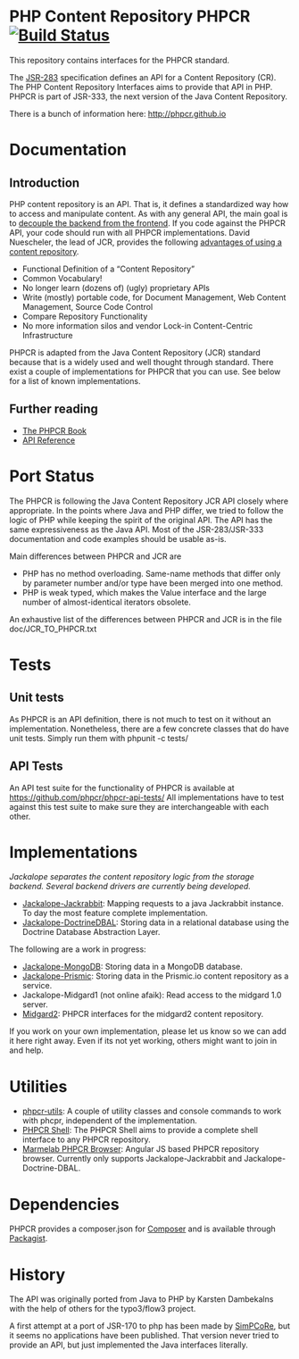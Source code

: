 # PHP Content Repository PHPCR [![Build Status](https://secure.travis-ci.org/phpcr/phpcr.png)](http://travis-ci.org/phpcr/phpcr)

This repository contains interfaces for the PHPCR standard.

The [JSR-283](http://jcp.org/en/jsr/summary?id=283) specification defines an
API for a Content Repository (CR). The PHP Content Repository Interfaces aims
to provide that API in PHP. PHPCR is part of JSR-333, the next version of the
Java Content Repository.

There is a bunch of information here: http://phpcr.github.io


# Documentation

## Introduction

PHP content repository is an API. That is, it defines a standardized way how to
access and manipulate content. As with any general API, the main goal is to
[decouple the backend from the frontend](http://bergie.iki.fi/blog/decoupling_content_management/).
If you code against the PHPCR API, your code should run with all PHPCR
implementations. David Nuescheler, the lead of JCR, provides the following
[advantages of using a content repository](http://www.slideshare.net/uncled/introduction-to-jcr).

* Functional Definition of a “Content Repository”
* Common Vocabulary!
* No longer learn (dozens of) (ugly) proprietary APIs
* Write (mostly) portable code, for Document Management, Web Content Management, Source Code Control
* Compare Repository Functionality
* No more information silos and vendor Lock-in Content-Centric Infrastructure

PHPCR is adapted from the Java Content Repository (JCR) standard because that
is a widely used and well thought through standard. There exist a couple of
implementations for PHPCR that you can use. See below for a list of known
implementations.

## Further reading

* [The PHPCR Book](http://phpcr.readthedocs.org/en/latest/book/index.html)
* [API Reference](http://phpcr.github.io/doc/html/index.html)


# Port Status

The PHPCR is following the Java Content Repository JCR API closely where
appropriate. In the points where Java and PHP differ, we tried to follow the
logic of PHP while keeping the spirit of the original API. The API has the same
expressiveness as the Java API.
Most of the JSR-283/JSR-333 documentation and code examples should be usable as-is.

Main differences between PHPCR and JCR are

* PHP has no method overloading. Same-name methods that differ only by
  parameter number and/or type have been merged into one method.
* PHP is weak typed, which makes the Value interface and the large number of
  almost-identical iterators obsolete.

An exhaustive list of the differences between PHPCR and JCR is in the file
doc/JCR_TO_PHPCR.txt


# Tests

## Unit tests

As PHPCR is an API definition, there is not much to test on it without an
implementation. Nonetheless, there are a few concrete classes that do have
unit tests. Simply run them with phpunit -c tests/

## API Tests

An API test suite for the functionality of PHPCR is available at
https://github.com/phpcr/phpcr-api-tests/
All implementations have to test against this test suite to make sure they
are interchangeable with each other.


# Implementations

*Jackalope separates the content repository logic from the storage backend. Several backend drivers are currently being developed.*

* [Jackalope-Jackrabbit](https://jackalope.github.io/): Mapping requests to a java Jackrabbit instance. To day the most feature complete implementation.
* [Jackalope-DoctrineDBAL](https://jackalope.github.io/): Storing data in a relational database using the Doctrine Database Abstraction Layer.

The following are a work in progress:

* [Jackalope-MongoDB](https://github.com/jackalope/jackalope-mongodb): Storing data in a MongoDB database.
* [Jackalope-Prismic](https://github.com/jackalope/jackalope-prismic): Storing data in the Prismic.io content repository as a service.
* Jackalope-Midgard1 (not online afaik): Read access to the midgard 1.0 server.
* [Midgard2](https://github.com/bergie/phpcr-midgard2): PHPCR interfaces for the midgard2 content repository.

If you work on your own implementation, please let us know so we can add it
here right away. Even if its not yet working, others might want to join in and
help.

# Utilities

* [phpcr-utils](https://github.com/phpcr/phpcr-utils): A couple of utility classes and console commands to work with phcpr, independent of the implementation.
* [PHPCR Shell](https://github.com/phpcr/phpcr-shell): The PHPCR Shell aims to provide a complete shell interface to any PHPCR repository.
* [Marmelab PHPCR Browser](https://github.com/marmelab/phpcr-browser):  Angular JS based PHPCR repository browser. Currently only supports Jackalope-Jackrabbit and Jackalope-Doctrine-DBAL.

# Dependencies

PHPCR provides a composer.json for [Composer](http://packagist.org/about-composer)
and is available through [Packagist](http://packagist.org/).

# History

The API was originally ported from Java to PHP by Karsten Dambekalns
with the help of others for the typo3/flow3 project.

A first attempt at a port of JSR-170 to php has been made by
[SimPCoRe](http://www.simpcore.org/), but it seems no applications have been
published. That version never tried to provide an API, but just implemented the
Java interfaces literally.
